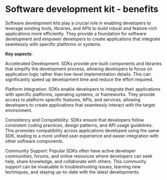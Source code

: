 # Software development kit - benefits

Software development kits play a crucial role in enabling developers to leverage existing tools, libraries, and APIs to build robust and feature-rich applications more efficiently. They provide a foundation for software development and empower developers to create applications that integrate seamlessly with specific platforms or systems.

**Key aspects**:

Accelerated Development: SDKs provide pre-built components and libraries that simplify the development process, allowing developers to focus on application logic rather than low-level implementation details. This can significantly speed up development time and reduce the effort required.

Platform Integration: SDKs enable developers to integrate their applications with specific platforms, operating systems, or frameworks. They provide access to platform-specific features, APIs, and services, allowing developers to create applications that seamlessly interact with the target environment.

Consistency and Compatibility: SDKs ensure that developers follow consistent coding practices, design patterns, and API usage guidelines. This promotes compatibility across applications developed using the same SDK, leading to a more unified user experience and easier integration with other software components.

Community Support: Popular SDKs often have active developer communities, forums, and online resources where developers can seek help, share knowledge, and collaborate with others. This community support can be invaluable in troubleshooting issues, learning new techniques, and staying up-to-date with the latest developments.
